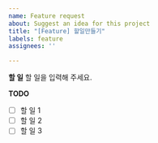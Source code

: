 ```yaml
---
name: Feature request
about: Suggest an idea for this project
title: "[Feature] 할일만들기"
labels: feature
assignees: ''

---
```


**할 일**
할 일을 입력해 주세요.

**TODO**
- [ ] 할 일 1
- [ ] 할 일 2
- [ ] 할 일 3

